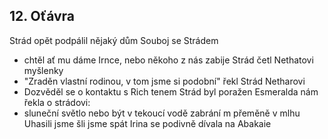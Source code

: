 ## 12. Oťávra
Strád opět podpálil nějaký dům
Souboj se Strádem
- chtěl ať mu dáme Irnce, nebo někoho z nás zabije
Strád četl Nethatovi myšlenky
- "Zraděn vlastní rodinou, v tom jsme si podobní" řekl Strád Netharovi
- Dozvěděl se o kontaktu s Rich tenem
Strád byl poražen
Esmeralda nám řekla o strádovi: 
- sluneční světlo nebo být v tekoucí vodě zabrání m přeměně v mlhu
Uhasili jsme
šli jsme spát
Irina se podivně dívala na Abakaie